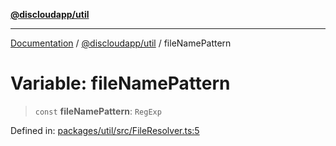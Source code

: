 [**@discloudapp/util**](../README.md)

***

[Documentation](../../../packages.md) / [@discloudapp/util](../README.md) / fileNamePattern

# Variable: fileNamePattern

> `const` **fileNamePattern**: `RegExp`

Defined in: [packages/util/src/FileResolver.ts:5](https://github.com/discloud/discloud.app/blob/8d6df0b18784d1a4408701ac8e6b9db44dbb7133/packages/util/src/FileResolver.ts#L5)
